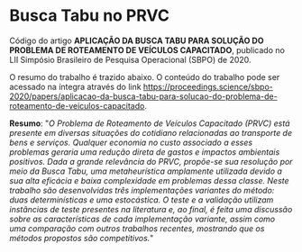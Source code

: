 # Busca Tabu no PRVC

Código do artigo **APLICAÇÃO DA BUSCA TABU PARA SOLUÇÃO DO PROBLEMA DE ROTEAMENTO DE VEÍCULOS CAPACITADO**, publicado no LII Simpósio Brasileiro de Pesquisa Operacional (SBPO) de 2020.

O resumo do trabalho é trazido abaixo. O conteúdo do trabalho pode ser acessado na íntegra através do link https://proceedings.science/sbpo-2020/papers/aplicacao-da-busca-tabu-para-solucao-do-problema-de-roteamento-de-veiculos-capacitado.

**Resumo**: "*O Problema de Roteamento de Veículos Capacitado (PRVC) está presente em diversas situações do cotidiano relacionadas ao transporte de bens e serviços. Qualquer economia no custo associado a esses problemas geraria uma redução direta de gastos e impactos ambientais positivos. Dada a grande relevância do PRVC, propõe-se sua resolução por meio da Busca Tabu, uma metaheurística amplamente utilizada devido a sua alta eficácia e baixa complexidade em problemas
dessa classe. Neste trabalho são desenvolvidas três implementações variantes do método: duas determinísticas e uma estocástica. O teste e a validação utilizam instâncias de teste presentes na literatura e, ao final, é feita uma discussão sobre as características de cada implementação variante,
assim como uma comparação com outros trabalhos recentes, mostrando que os métodos propostos são competitivos.*"

